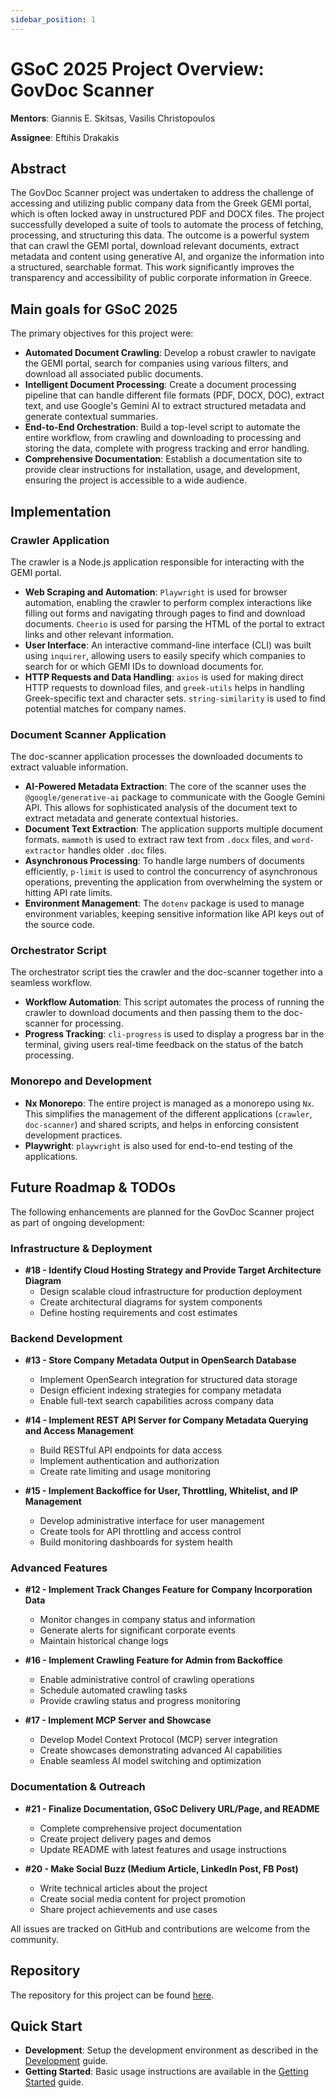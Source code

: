```yaml
---
sidebar_position: 1
---
```


# GSoC 2025 Project Overview: GovDoc Scanner

**Mentors**: Giannis E. Skitsas, Vasilis Christopoulos

**Assignee**: Eftihis Drakakis

## Abstract

The GovDoc Scanner project was undertaken to address the challenge of accessing and utilizing public company data from the Greek GEMI portal, which is often locked away in unstructured PDF and DOCX files. The project successfully developed a suite of tools to automate the process of fetching, processing, and structuring this data. The outcome is a powerful system that can crawl the GEMI portal, download relevant documents, extract metadata and content using generative AI, and organize the information into a structured, searchable format. This work significantly improves the transparency and accessibility of public corporate information in Greece.

## Main goals for GSoC 2025

The primary objectives for this project were:

- **Automated Document Crawling**: Develop a robust crawler to navigate the GEMI portal, search for companies using various filters, and download all associated public documents.
- **Intelligent Document Processing**: Create a document processing pipeline that can handle different file formats (PDF, DOCX, DOC), extract text, and use Google's Gemini AI to extract structured metadata and generate contextual summaries.
- **End-to-End Orchestration**: Build a top-level script to automate the entire workflow, from crawling and downloading to processing and storing the data, complete with progress tracking and error handling.
- **Comprehensive Documentation**: Establish a documentation site to provide clear instructions for installation, usage, and development, ensuring the project is accessible to a wide audience.

## Implementation

### Crawler Application

The crawler is a Node.js application responsible for interacting with the GEMI portal.

- **Web Scraping and Automation**: `Playwright` is used for browser automation, enabling the crawler to perform complex interactions like filling out forms and navigating through pages to find and download documents. `Cheerio` is used for parsing the HTML of the portal to extract links and other relevant information.
- **User Interface**: An interactive command-line interface (CLI) was built using `inquirer`, allowing users to easily specify which companies to search for or which GEMI IDs to download documents for.
- **HTTP Requests and Data Handling**: `axios` is used for making direct HTTP requests to download files, and `greek-utils` helps in handling Greek-specific text and character sets. `string-similarity` is used to find potential matches for company names.

### Document Scanner Application

The doc-scanner application processes the downloaded documents to extract valuable information.

- **AI-Powered Metadata Extraction**: The core of the scanner uses the `@google/generative-ai` package to communicate with the Google Gemini API. This allows for sophisticated analysis of the document text to extract metadata and generate contextual histories.
- **Document Text Extraction**: The application supports multiple document formats. `mammoth` is used to extract raw text from `.docx` files, and `word-extractor` handles older `.doc` files.
- **Asynchronous Processing**: To handle large numbers of documents efficiently, `p-limit` is used to control the concurrency of asynchronous operations, preventing the application from overwhelming the system or hitting API rate limits.
- **Environment Management**: The `dotenv` package is used to manage environment variables, keeping sensitive information like API keys out of the source code.

### Orchestrator Script

The orchestrator script ties the crawler and the doc-scanner together into a seamless workflow.

- **Workflow Automation**: This script automates the process of running the crawler to download documents and then passing them to the doc-scanner for processing.
- **Progress Tracking**: `cli-progress` is used to display a progress bar in the terminal, giving users real-time feedback on the status of the batch processing.

### Monorepo and Development

- **Nx Monorepo**: The entire project is managed as a monorepo using `Nx`. This simplifies the management of the different applications (`crawler`, `doc-scanner`) and shared scripts, and helps in enforcing consistent development practices.
- **Playwright**: `playwright` is also used for end-to-end testing of the applications.

## Future Roadmap & TODOs

The following enhancements are planned for the GovDoc Scanner project as part of ongoing development:

### Infrastructure & Deployment

- **#18 - Identify Cloud Hosting Strategy and Provide Target Architecture Diagram**
  - Design scalable cloud infrastructure for production deployment
  - Create architectural diagrams for system components
  - Define hosting requirements and cost estimates

### Backend Development

- **#13 - Store Company Metadata Output in OpenSearch Database**
  - Implement OpenSearch integration for structured data storage
  - Design efficient indexing strategies for company metadata
  - Enable full-text search capabilities across company data

- **#14 - Implement REST API Server for Company Metadata Querying and Access Management**
  - Build RESTful API endpoints for data access
  - Implement authentication and authorization
  - Create rate limiting and usage monitoring

- **#15 - Implement Backoffice for User, Throttling, Whitelist, and IP Management**
  - Develop administrative interface for user management
  - Create tools for API throttling and access control
  - Build monitoring dashboards for system health

### Advanced Features

- **#12 - Implement Track Changes Feature for Company Incorporation Data**
  - Monitor changes in company status and information
  - Generate alerts for significant corporate events
  - Maintain historical change logs

- **#16 - Implement Crawling Feature for Admin from Backoffice**
  - Enable administrative control of crawling operations
  - Schedule automated crawling tasks
  - Provide crawling status and progress monitoring

- **#17 - Implement MCP Server and Showcase**
  - Develop Model Context Protocol (MCP) server integration
  - Create showcases demonstrating advanced AI capabilities
  - Enable seamless AI model switching and optimization

### Documentation & Outreach

- **#21 - Finalize Documentation, GSoC Delivery URL/Page, and README**
  - Complete comprehensive project documentation
  - Create project delivery pages and demos
  - Update README with latest features and usage instructions

- **#20 - Make Social Buzz (Medium Article, LinkedIn Post, FB Post)**
  - Write technical articles about the project
  - Create social media content for project promotion
  - Share project achievements and use cases

All issues are tracked on GitHub and contributions are welcome from the community.

## Repository

The repository for this project can be found [here](https://github.com/flexivian/govdoc-scanner).

## Quick Start

- **Development**: Setup the development environment as described in the [Development](../../installation/Development.md) guide.
- **Getting Started**: Basic usage instructions are available in the [Getting Started](../../installation/Getting%20Started.md) guide.
